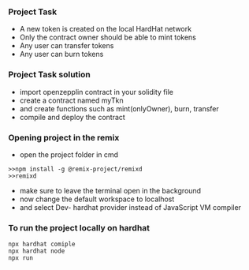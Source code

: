 ### Project Task


- A new token is created on the local HardHat network
- Only the contract owner should be able to mint tokens
- Any user can transfer tokens
- Any user can burn tokens


### Project Task solution
- import openzepplin contract in your solidity file
- create a contract named myTkn
- and create functions such as mint(onlyOwner), burn, transfer
- compile and deploy the contract 

### Opening project in the remix
- open the project folder in cmd


```shell
>>npm install -g @remix-project/remixd
>>remixd
```

- make sure to leave the terminal open in the background
- now change the default workspace to localhost
- and select Dev- hardhat provider instead of JavaScript VM compiler
 
### To run the project locally on hardhat

```shell
npx hardhat comiple
npx hardhat node
npx run
```
